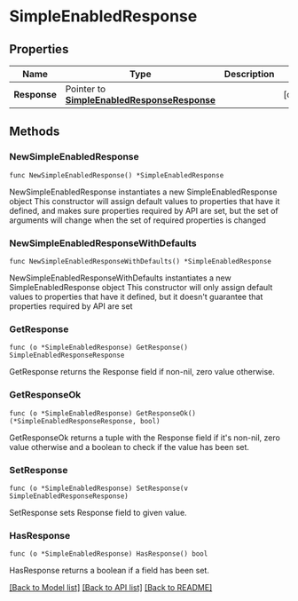 # SimpleEnabledResponse

## Properties

Name | Type | Description | Notes
------------ | ------------- | ------------- | -------------
**Response** | Pointer to [**SimpleEnabledResponseResponse**](SimpleEnabledResponseResponse.md) |  | [optional] 

## Methods

### NewSimpleEnabledResponse

`func NewSimpleEnabledResponse() *SimpleEnabledResponse`

NewSimpleEnabledResponse instantiates a new SimpleEnabledResponse object
This constructor will assign default values to properties that have it defined,
and makes sure properties required by API are set, but the set of arguments
will change when the set of required properties is changed

### NewSimpleEnabledResponseWithDefaults

`func NewSimpleEnabledResponseWithDefaults() *SimpleEnabledResponse`

NewSimpleEnabledResponseWithDefaults instantiates a new SimpleEnabledResponse object
This constructor will only assign default values to properties that have it defined,
but it doesn't guarantee that properties required by API are set

### GetResponse

`func (o *SimpleEnabledResponse) GetResponse() SimpleEnabledResponseResponse`

GetResponse returns the Response field if non-nil, zero value otherwise.

### GetResponseOk

`func (o *SimpleEnabledResponse) GetResponseOk() (*SimpleEnabledResponseResponse, bool)`

GetResponseOk returns a tuple with the Response field if it's non-nil, zero value otherwise
and a boolean to check if the value has been set.

### SetResponse

`func (o *SimpleEnabledResponse) SetResponse(v SimpleEnabledResponseResponse)`

SetResponse sets Response field to given value.

### HasResponse

`func (o *SimpleEnabledResponse) HasResponse() bool`

HasResponse returns a boolean if a field has been set.


[[Back to Model list]](../README.md#documentation-for-models) [[Back to API list]](../README.md#documentation-for-api-endpoints) [[Back to README]](../README.md)


